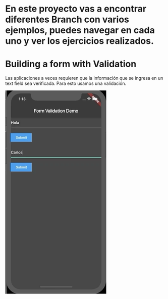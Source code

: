 # En este proyecto vas a encontrar diferentes Branch con varios ejemplos, puedes navegar en cada uno y ver los ejercicios realizados.

# Building a form with Validation

Las aplicaciones a veces requieren que la información que se ingresa en un text field sea verificada. Para esto usamos una validación.


![](FormVal.gif)
